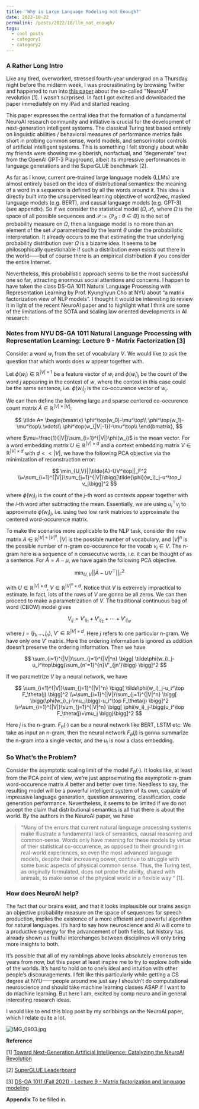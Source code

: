 ```yaml
---
title: 'Why is Large Language Modeling not Enough?'
date: 2022-10-22
permalink: /posts/2022/10/llm_not_enough/
tags:
  - cool posts
  - category1
  - category2
---
```


### A Rather Long Intro

Like any tired, overworked, stressed fourth-year undergrad on a Thursday night before the midterm week, I was procrastinating by browsing Twitter and happened to run into [this paper](https://arxiv.org/pdf/2210.08340) about the so-called "NeuroAI" revolution [1]. I wasn’t surprised. In fact I got excited and downloaded the paper immediately on my iPad and started reading. 

This paper expresses the central idea that the formation of a fundamental NeuroAI research community and initiative is crucial for the development of next-generation intelligent systems. The classical Turing test based entirely on linguistic abilities / behavioral measures of performance metrics fails short in probing common sense, world models, and sensorimotor controls of artificial intelligent systems. This is something I felt strongly about while my friends were showing me gibberish, nonfactual, and “degenerate” text from the OpenAI GPT-3 Playground, albeit its impressive performances in language generations and the SuperGLUE benchmark [2].

As far as I know, current pre-trained large language models (LLMs) are almost entirely based on the idea of distributional semantics: the meaning of a word in a sequence is defined by all the words around it. This idea is directly built into the unsupervised learning objective of word2vec, masked language models (e.g. BERT), and causal language models (e.g. GPT-3) (see appendix). So if we consider the statistical model $(\Omega,\mathcal{P})$, where $\Omega$ is the space of all possible sequences and $\mathcal{P}:=\{\mathbb{P}_\theta:\theta\in\Theta\}$ is the set of probability measure on $\Omega$, then a language model is no more than an element of the set $\mathcal{P}$ parametrized by the learnt $\theta$ under the probabilistic interpretation. It already occurs to me that estimating the true underlying probability distribution over $\Omega$ is a bizarre idea. It seems to be philosophically questionable if such a distribution even exists out there in the world——but of course there is an empirical distribution if you consider the entire Internet.

Nevertheless, this probabilistic approach seems to be the most successful one so far, attracting enormous social attentions and concerns. I happen to have taken the class DS-GA 1011 Natural Language Processing with Representation Learning by Prof. Kyunghyun Cho at NYU about “a matrix factorization view of NLP models”. I thought it would be interesting to review it in light of the recent NeuroAI paper and to highlight what I think are some of the limitations of the SOTA and scaling law oriented developments in AI research:

### Notes from NYU DS-GA 1011 Natural Language Processing with Representation Learning: Lecture 9 - Matrix Factorization [3]

Consider a word $w_i$ from the set of vocabulary $V$. We would like to ask the question that which words does $w$ appear together with. 

Let $\phi(w_i)\in\mathbb{R}^{|V|\times 1}$ be a feature vector of $w_i$ and $\phi(w_i)_j$ be the count of the word $j$ appearing in the context of $w$, where the context in this case could be the same sentence, i.e. $\phi(w_i)_j$ is the co-occurence vector of $w_i$. 

We can then define the following large and sparse centered co-occurence count matrix $\tilde A\in\mathbb{R}^{|V|\times|V|}$:

$$
\tilde A=
\begin{bmatrix}
\phi^\top(w_0)-\mu^\top\\
\phi^\top(w_1)-\mu^\top\\
\vdots\\
\phi^\top(w_{|V|-1})-\mu^\top\\
\end{bmatrix},
$$

where $\mu=\frac{1}{|V|}\sum_{i=1}^{|V|}\phi(w_i)$ is the mean vector. For a word embedding matrix $U\in\mathbb{R}^{|V|\times d}$ and a context embedding matrix $V\in\mathbb{R}^{|V|\times d}$ with $d<<|V|,$ we have the following PCA objective via the minimization of reconstruction error: 

$$
\min_{U,V}||\tilde{A}-UV^\top||_F^2
\\=\sum_{i=1}^{|V|}\sum_{j=1}^{|V|}\bigg[\tilde{\phi}(w_i)_j-u^\top_i v_j\bigg]^2
$$

where $\tilde{\phi}(w_i)_j$ is the count of the $j$-th word as contexts appear together with the $i$-th word after subtracting the mean. Essentially, we are using $u_i^\top v_j$ to approximate $\tilde{\phi}(w_i)_j$, i.e. using two low rank matrices to approximate the centered word-occurence matrix. 

To make the scenarios more applicable to the NLP task, consider the new matrix $A\in\mathbb{R}^{|V|\times |V|^n}$.  $|V|$ is the possible number of vocabulary, and $|V|^n$ is the possible number of n-gram co-occurence for the vocab $v_i\in V.$ The n-gram here is a sequence of n consecutive words, i.e. it can be thought of as a sentence. For $\tilde{A}=A-\mu$, we have again the following PCA objective. 

$$
\min_{U,V}||\tilde{A}-UV^\top||_F^2
$$

with $U\in\mathbb{R}^{|V|\times d}$, $V\in\mathbb{R}^{|V|^n\times d}$. Notice that $V$ is extremely impractical to estimate. In fact, lots of the rows of $V$ are gonna be all zeros. We can then proceed to make a parametrization of $V$. The traditional continuous bag of word (CBOW) model gives

$$
V_{ij}=V'_{ij_1}+V'_{ij_2}+\cdots+V'_{ij_n},
$$

where $j=(j_1,...,j_n)$, $V'\in\mathbb{R}^{|V|\times d}$. Here $j$ refers to one particular n-gram. We have only one $V'$ matrix. Here the ordering information is ignored as addition doesn’t preserve the ordering information. Then we have

$$
\sum_{i=1}^{|V|}\sum_{j=1}^{|V|^n}
\bigg[
\tilde\phi(w_i)_j-u_i^\top\bigg(\sum_{n'=1}^{n}V'_{jn'}\bigg)
\bigg]^2
$$

If we parametrize $V$ by a neural network, we have

$$
\sum_{i=1}^{|V|}\sum_{j=1}^{|V|^n}
\bigg[
\tilde\phi(w_i)_j-u_i^\top F_\theta(j)
\bigg]^2
\\=\sum_{i=1}^{|V|}\sum_{j=1}^{|V|^n}
\bigg[
\bigg(\phi(w_i)_j-\mu_j\bigg)-u_i^\top F_\theta(j)
\bigg]^2
\\=\sum_{i=1}^{|V|}\sum_{j=1}^{|V|^n}
\bigg[
\phi(w_i)_j-\bigg(u_i^\top F_\theta(j)+\mu_j
\bigg)\bigg]^2
$$

Here $j$ is the n-gram. $F_\theta(\cdot)$ can be a neural network like BERT, LSTM etc. We take as input an n-gram, then the neural network $F_\theta(j)$ is gonna summarize the n-gram into a single vector, and the $u_i$ is now a class embedding.

### So What’s the Problem?

Consider the asymptotic scaling limit of the model $F_\theta(\cdot)$. It looks like, at least from the PCA point of view, we’re just approximating the asymptotic n-gram word-occurence matrix $A$ better and better over time. Needless to say, the resulting model will be a powerful intelligent system of its own, capable of impressive language generation, question answering, classification, code generation performance. Nevertheless, it seems to be limited if we do not accept the claim that distributional semantics is all that there is about the world. By the authors in the NeuroAI paper, we have

> “Many of the errors that current natural language processing systems make illustrate a fundamental lack of semantics, causal reasoning and common-sense. Words only have meaning for these models by virtue of their statistical co-occurrence, as opposed to their grounding in real-world experiences, so even the most advanced language models, despite their increasing power, continue to struggle with some basic aspects of physical common sense. Thus, the Turing test, as originally formulated, does not probe the ability, shared with animals, to make sense of the physical world in a flexible way “ [1].
>

### How does NeuroAI help?

The fact that our brains exist, and that it looks implausible our brains assign an objective probability measure on the space of sequences for speech production, implies the existence of a more efficient and powerful algorithm for natural languages. It’s hard to say how neuroscience and AI will come to a productive synergy for the advancement of both fields, but history has already shown us fruitful interchanges between disciplines will only bring more insights to both. 

It’s possible that all of my ramblings above looks absolutely erroneous ten years from now, but this paper at least inspire me to try to explore both side of the worlds. It’s hard to hold on to one’s ideal and intuition with other people’s discouragements. I felt like this particularly while getting a CS degree at NYU——people around me just say I shouldn’t do computational neuroscience and should take machine learning classes ASAP if I want to do machine learning. But here I am, excited by comp neuro and in general interesting research ideas. 

I would like to end this blog post by my scribbings on the NeuroAI paper, which I relate quite a lot.

![IMG_0903.jpg](https://yilunkuang.github.io/files/images_for_blogs/neuroai_paper_last_page.jpg)

**Reference** 

[1] [Toward Next-Generation Artificial Intelligence: Catalyzing the NeuroAI Revolution](https://arxiv.org/abs/2210.08340)

[2] [SuperGLUE Leaderboard](https://super.gluebenchmark.com/leaderboard)

[3] [DS-GA 1011 (Fall 2021) - Lecture 9 - Matrix factorization and language modeling](https://www.youtube.com/watch?v=buzWAgo_dKM&list=PLdH9u0f1XKW_s-c8EcgJpn_HJz5Jj1IRf&index=9)

**Appendix**
To be filled in.